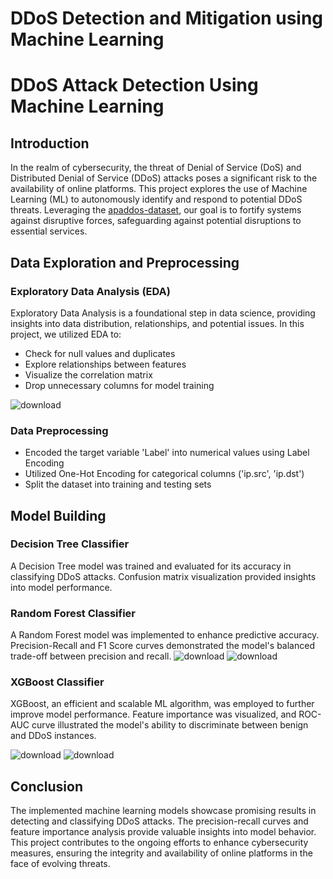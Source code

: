 # DDoS Detection and Mitigation using Machine Learning

# DDoS Attack Detection Using Machine Learning

## Introduction

In the realm of cybersecurity, the threat of Denial of Service (DoS) and Distributed Denial of Service (DDoS) attacks poses a significant risk to the availability of online platforms. This project explores the use of Machine Learning (ML) to autonomously identify and respond to potential DDoS threats. Leveraging the [apaddos-dataset](https://www.kaggle.com/datasets/yashwanthkumbam/apaddos-dataset/data), our goal is to fortify systems against disruptive forces, safeguarding against potential disruptions to essential services.

## Data Exploration and Preprocessing

### Exploratory Data Analysis (EDA)

Exploratory Data Analysis is a foundational step in data science, providing insights into data distribution, relationships, and potential issues. In this project, we utilized EDA to:

- Check for null values and duplicates
- Explore relationships between features
- Visualize the correlation matrix
- Drop unnecessary columns for model training

![download](https://github.com/Roon311/DDoS-Detection-and-Mitigation-using-Machine-Learning/assets/75309751/f8703566-34d1-4190-bf58-65f5fe4e9edf)
### Data Preprocessing

- Encoded the target variable 'Label' into numerical values using Label Encoding
- Utilized One-Hot Encoding for categorical columns ('ip.src', 'ip.dst')
- Split the dataset into training and testing sets

## Model Building

### Decision Tree Classifier

A Decision Tree model was trained and evaluated for its accuracy in classifying DDoS attacks. Confusion matrix visualization provided insights into model performance.

### Random Forest Classifier

A Random Forest model was implemented to enhance predictive accuracy. Precision-Recall and F1 Score curves demonstrated the model's balanced trade-off between precision and recall.
![download](https://github.com/Roon311/DDoS-Detection-and-Mitigation-using-Machine-Learning/assets/75309751/e512c3dc-4816-4967-b5fd-86a9149c0bf1)
![download](https://github.com/Roon311/DDoS-Detection-and-Mitigation-using-Machine-Learning/assets/75309751/bb782150-61ab-4236-a8a6-b373bcf8a7e5)

### XGBoost Classifier

XGBoost, an efficient and scalable ML algorithm, was employed to further improve model performance. Feature importance was visualized, and ROC-AUC curve illustrated the model's ability to discriminate between benign and DDoS instances.

![download](https://github.com/Roon311/DDoS-Detection-and-Mitigation-using-Machine-Learning/assets/75309751/1a636a4f-55c1-441a-b3ea-1572ca5e56ba)
![download](https://github.com/Roon311/DDoS-Detection-and-Mitigation-using-Machine-Learning/assets/75309751/4d7767fb-8b39-488f-9b19-107a4d6d4003)

## Conclusion

The implemented machine learning models showcase promising results in detecting and classifying DDoS attacks. The precision-recall curves and feature importance analysis provide valuable insights into model behavior. This project contributes to the ongoing efforts to enhance cybersecurity measures, ensuring the integrity and availability of online platforms in the face of evolving threats.


